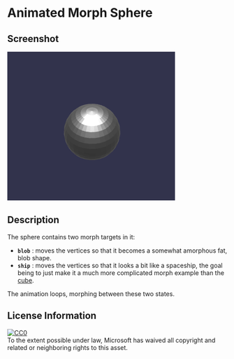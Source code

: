 # Animated Morph Sphere

## Screenshot

![screenshot](screenshot/screenshot.gif)

## Description

The sphere contains two morph targets in it:

  * **`blob`** : moves the vertices so that it becomes a somewhat amorphous fat, blob shape.
  * **`ship`** : moves the vertices so that it looks a bit like a spaceship, the goal being
    to just make it a much more complicated morph example than the [cube](../AnimatedMorphCube/README.md).

The animation loops, morphing between these two states.

## License Information

[![CC0](http://i.creativecommons.org/p/zero/1.0/88x31.png)](http://creativecommons.org/publicdomain/zero/1.0/)  
To the extent possible under law, Microsoft has waived all copyright and related or neighboring rights to this asset.
